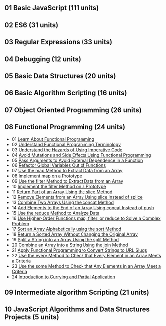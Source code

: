 ## 01 Basic JavaScript (111 units)

## 02 ES6 (31 units) 

## 03 Regular Expressions (33 units) 

## 04 Debugging (12 units)

## 05 Basic Data Structures (20 units)

## 06 Basic Algorithm Scripting (16 units)

## 07 Object Oriented Programming (26 units)

## 08 Functional Programming (24 units)
* 01 [Learn About Functional Programming](https://github.com/EO4wellness/T-I-L/blob/main/JavaScript/freecodecamp-exercises/08.FunctionalProgramming/01_learn-about-functional-programming.js)
* 02 [Understand Functional Programming Terminology](https://github.com/EO4wellness/T-I-L/blob/main/JavaScript/freecodecamp-exercises/08.FunctionalProgramming/02_understand-functional-programming-terminology.js)
* 03 [Understand the Hazards of Using Imperative Code](https://github.com/EO4wellness/T-I-L/blob/main/JavaScript/freecodecamp-exercises/08.FunctionalProgramming/03_understand-the-hazards-of-using-imperative-code.js)
* 04 [Avoid Mutations and Side Effects Using Functional Programming](https://github.com/EO4wellness/T-I-L/blob/main/JavaScript/freecodecamp-exercises/08.FunctionalProgramming/04_avoid-mutations-and-side-effects-using-functional-programming.js)
* 05 [Pass Arguments to Avoid External Dependence in a Function](#)
* 06 [Refactor Global Variables Out of Functions](#)
* 07 [Use the map Method to Extract Data from an Array](#)
* 08 [Implement map on a Prototype](#)
* 09 [Use the filter Method to Extract Data from an Array](#)
* 10 [Implement the filter Method on a Prototype](#)
* 11 [Return Part of an Array Using the slice Method](#)
* 12 [Remove Elements from an Array Using slice Instead of splice](#)
* 13 [Combine Two Arrays Using the concat Method](#)
* 14 [Add Elements to the End of an Array Using concat Instead of push](#)
* 15 [Use the reduce Method to Analyze Data](#)
* 16 [Use Higher-Order Functions map, filter, or reduce to Solve a Complex Problem](#)
* 17 [Sort an Array Alphabetically using the sort Method](#)
* 18 [Return a Sorted Array Without Changing the Original Array](#)
* 19 [Split a String into an Array Using the split Method](#)
* 20 [Combine an Array into a String Using the join Method](#)
* 21 [Apply Functional Programming to Convert Strings to URL Slugs](#)
* 22 [Use the every Method to Check that Every Element in an Array Meets a Criteria](#)
* 23 [Use the some Method to Check that Any Elements in an Array Meet a Criteria](#)
* 24 [Introduction to Currying and Partial Application](#)


## 09 Intermediate algorithm Scripting (21 units)

## 10 JavaScript Algorithms and Data Structures Projects (5 units) 

